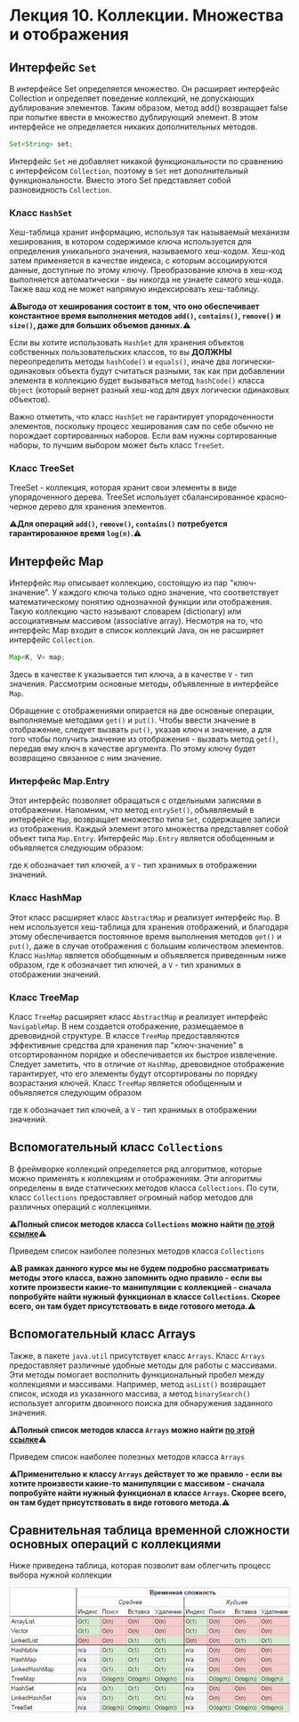 # Лекция 10. Коллекции. Множества и отображения

## Интерфейс `Set`

В интерфейсе Set определяется множество. Он расширяет интерфейс Collection и определяет поведение коллекций, не допускающих дублирования элементов. Таким образом, метод add() возвращает false при попытке ввести в множество дублирующий элемент. В этом интерфейсе не определяется никаких дополнительных методов.

```java
Set<String> set;
```

Интерфейс `Set` не добавляет никакой функциональности по сравнению с интерфейсом `Collection`, поэтому в `Set` нет дополнительный функциональности. Вместо этого Set представляет собой разновидность `Collection`.

### Класс `HashSet`

Хеш-таблица хранит информацию, используя так называемый механизм хеширования, в котором содержимое ключа используется для определения уникального значения, называемого хеш-кодом. Хеш-код затем применяется в качестве индекса, с которым ассоциируются данные, доступные по этому ключу. Преобразование ключа в хеш-код выполняется автоматически - вы никогда не узнаете самого хеш-кода. Также ваш код не может напрямую индексировать хеш-таблицу.

:warning:**Выгода от хеширования состоит в том, что оно обеспечивает константное время выполнения методов `add()`, `contains()`, `remove()` и `size()`, даже для больших объемов данных.**:warning:

Если вы хотите использовать `HashSet` для хранения объектов собственных пользовательских классов, то вы **ДОЛЖНЫ** переопределить методы `hashCode()` и `equals()`, иначе два логически-одинаковых объекта будут считаться разными, так как при добавлении элемента в коллекцию будет вызываться метод `hashCode()` класса `Object` (который вернет разный хеш-код для двух логически одинаковых объектов).

Важно отметить, что класс `HashSet` не гарантирует упорядоченности элементов, поскольку процесс хеширования сам по себе обычно не порождает сортированных наборов. Если вам нужны сортированные наборы, то лучшим выбором может быть класс `TreeSet`.

### Класс TreeSet

TreeSet - коллекция, которая хранит свои элементы в виде упорядоченного дерева. TreeSet использует сбалансированное красно-черное дерево для хранения элементов.

:warning:**Для операций `add()`, `remove()`, `contains()` потребуется гарантированное время `log(n)`.**:warning:

## Интерфейс Map

Интерфейс `Map` описывает коллекцию, состоящую из пар "ключ-значение". У каждого ключа только одно значение, что соответствует математическому понятию однозначной функции или отображения. Такую коллекцию часто называют словарем (dictionary) или ассоциативным массивом (associative array). Несмотря на то, что интерфейс Map входит в список коллекций Java, он не расширяет интерфейс `Collection`.

```java
Map<K, V> map;
```

Здесь в качестве `K` указывается тип ключа, а в качестве `V` - тип значения. Рассмотрим основные методы, объявленные в интерфейсе `Map`.

Обращение с отображениями опирается на две основные операции, выполняемые методами `get()` и `put()`. Чтобы ввести значение в отображение, следует вызвать `put()`, указав ключ и значение, а для того чтобы получить значение из отображения - вызвать метод `get()`, передав ему ключ в качестве аргумента. По этому ключу будет возвращено связанное с ним значение.

### Интерфейс Map.Entry

Этот интерфейс позволяет обращаться с отдельными записями в отображении. Напомним, что метод `entrySet()`, объявляемый в интерфейсе `Map`, возвращает множество типа `Set`, содержащее записи из отображения. Каждый элемент этого множества представляет собой объект типа `Map.Entry`. Интерфейс `Map.Entry` является обобщенным и объявляется следующим образом:

где `K` обозначает тип ключей, а `V` - тип хранимых в отображении значений.

### Класс HashMap

Этот класс расширяет класс `AbstractMap` и реализует интерфейс `Map`. В нем используется хеш-таблица для хранения отображений, и благодаря этому обеспечивается постоянное время выполнения методов `get()` и `put()`, даже в случае отображения с большим количеством элементов. Класс `HashMap` является обобщенным и объявляется приведенным ниже образом, где `K` обозначает тип ключей, а `V` - тип хранимых в отображении значений.

### Класс TreeMap

Класс `TreeMap` расширяет класс `AbstractMap` и реализует интерфейс `NavigableMap`. В нем создается отображение, размещаемое в древовидной структуре. В классе `TreeMap` предоставляются эффективные средства для хранения пар "ключ-значение" в отсортированном порядке и обеспечивается их быстрое извлечение. Следует заметить, что в отличие от `HashMap`, древовидное отображение гарантирует, что его элементы будут отсортированы по порядку возрастания ключей. Класс `TreeMap` является обобщенным и объявляется следующим образом

где `K` обозначает тип ключей, а `V` - тип хранимых в отображении значений.

## Вспомогательный класс `Collections`

В фреймворке коллекций определяется ряд алгоритмов, которые можно применять к коллекциям и отображениям. Эти алгоритмы определены в виде статических методов класса `Collections`. По сути, класс `Collections` предоставляет огромный набор методов для различных операций с коллекциями.

:warning:**Полный список методов класса `Collections` можно найти [по этой ссылке]()**:warning:

Приведем список наиболее полезных методов класса `Collections`

:warning:**В рамках данного курсе мы не будем подробно рассматривать методы этого класса, важно запомнить одно правило - если вы хотите произвести какие-то манипуляции с коллекцией - сначала попробуйте найти нужный функционал в классе `Collections`. Скорее всего, он там будет присутствовать в виде готового метода.**:warning:

## Вспомогательный класс Arrays

Также, в пакете `java.util` присутствует класс `Arrays`. Класс `Arrays` предоставляет различные удобные методы для работы с массивами. Эти методы помогает восполнить функциональный пробел между коллекциями и массивами. Например, метод `asList()` возвращает список, исходя из указанного массива, а метод `binarySearch()` использует алгоритм двоичного поиска для обнаружения заданного значения.

:warning:**Полный список методов класса `Arrays` можно найти [по этой ссылке]()**:warning:

Приведем список наиболее полезных методов класса `Arrays`

:warning:**Применительно к классу `Arrays` действует то же правило - если вы хотите произвести какие-то манипуляции с массивом - сначала попробуйте найти нужный функционал в классе `Arrays`. Скорее всего, он там будет присутствовать в виде готового метода.**:warning:

## Сравнительная таблица временной сложности основных операций с коллекциями

Ниже приведена таблица, которая позволит вам облегчить процесс выбора нужной коллекции

<p align="center">
  <img src="img/image.png" />
</p>
